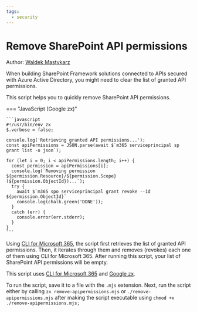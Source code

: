 ```yaml
---
tags:
  - security
---
```


# Remove SharePoint API permissions

Author: [Waldek Mastykarz](https://blog.mastykarz.nl/sample-script-quickly-remove-sharepoint-api-permissions/)

When building SharePoint Framework solutions connected to APIs secured with Azure Active Directory, you might need to clear the list of granted API permissions.

This script helps you to quickly remove SharePoint API permissions.

=== "JavaScript (Google zx)"

    ```javascript
    #!/usr/bin/env zx
    $.verbose = false;

    console.log('Retrieving granted API permissions...');
    const apiPermissions = JSON.parse(await $`m365 serviceprincipal sp grant list -o json`);

    for (let i = 0; i < apiPermissions.length; i++) {
      const permission = apiPermissions[i];
      console.log(`Removing permission ${permission.Resource}/${permission.Scope} (${permission.ObjectId})...`);
      try {
        await $`m365 spo serviceprincipal grant revoke --id ${permission.ObjectId}`
        console.log(chalk.green('DONE'));
      }
      catch (err) {
        console.error(err.stderr);
      }
    }
    ```

Using [CLI for Microsoft 365](https://aka.ms/cli-m365), the script first retrieves the list of granted API permissions. Then, it iterates through them and removes (revokes) each one of them using CLI for Microsoft 365. After running this script, your list of SharePoint API permissions will be empty.

This script uses [CLI for Microsoft 365](https://aka.ms/cli-m365) and [Google zx](https://github.com/google/zx).

To run the script, save it to a file with the `.mjs` extension. Next, run the script either by calling `zx remove-apipermissions.mjs` or `./remove-apipermissions.mjs` after making the script executable using `chmod +x ./remove-apipermissions.mjs;`
